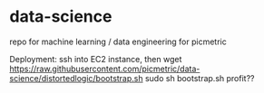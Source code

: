 # data-science

repo for machine learning / data engineering for picmetric

Deployment:
ssh into EC2 instance, then
wget https://raw.githubusercontent.com/picmetric/data-science/distortedlogic/bootstrap.sh
sudo sh bootstrap.sh
profit??